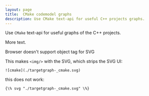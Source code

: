 ```yaml
---
layout: page
title:  CMake codemodel graphs
description: Use CMake text-api for useful C++ projects graphs.
---
```


Use `CMake` text-api for useful graphs of the C++ projects.

More text.

<!--more-->

<object type="image/svg+xml" data="./targetgraph-_cmake.svg">Browser doesn't support object tag for SVG</object>

This makes `<img/>` with the SVG, which strips the SVG UI:
```
![cmake](./targetgraph-_cmake.svg)
```


this does not work:
```
{\% svg "./targetgraph-_cmake.svg" \%}
```

